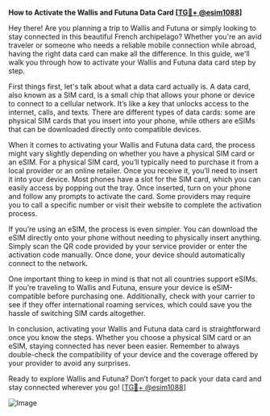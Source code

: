 **How to Activate the Wallis and Futuna Data Card [[TG💪+ @esim1088](https://t.me/s/esim1088)]**

Hey there! Are you planning a trip to Wallis and Futuna or simply looking to stay connected in this beautiful French archipelago? Whether you're an avid traveler or someone who needs a reliable mobile connection while abroad, having the right data card can make all the difference. In this guide, we'll walk you through how to activate your Wallis and Futuna data card step by step.

First things first, let's talk about what a data card actually is. A data card, also known as a SIM card, is a small chip that allows your phone or device to connect to a cellular network. It’s like a key that unlocks access to the internet, calls, and texts. There are different types of data cards: some are physical SIM cards that you insert into your phone, while others are eSIMs that can be downloaded directly onto compatible devices.

When it comes to activating your Wallis and Futuna data card, the process might vary slightly depending on whether you have a physical SIM card or an eSIM. For a physical SIM card, you’ll typically need to purchase it from a local provider or an online retailer. Once you receive it, you’ll need to insert it into your device. Most phones have a slot for the SIM card, which you can easily access by popping out the tray. Once inserted, turn on your phone and follow any prompts to activate the card. Some providers may require you to call a specific number or visit their website to complete the activation process.

If you’re using an eSIM, the process is even simpler. You can download the eSIM directly onto your phone without needing to physically insert anything. Simply scan the QR code provided by your service provider or enter the activation code manually. Once done, your device should automatically connect to the network.

One important thing to keep in mind is that not all countries support eSIMs. If you’re traveling to Wallis and Futuna, ensure your device is eSIM-compatible before purchasing one. Additionally, check with your carrier to see if they offer international roaming services, which could save you the hassle of switching SIM cards altogether.

In conclusion, activating your Wallis and Futuna data card is straightforward once you know the steps. Whether you choose a physical SIM card or an eSIM, staying connected has never been easier. Remember to always double-check the compatibility of your device and the coverage offered by your provider to avoid any surprises.

Ready to explore Wallis and Futuna? Don’t forget to pack your data card and stay connected wherever you go! [[TG💪+ @esim1088](https://t.me/s/esim1088)]

![Image](https://i.postimg.cc/Y0z9fWf4/image.png)